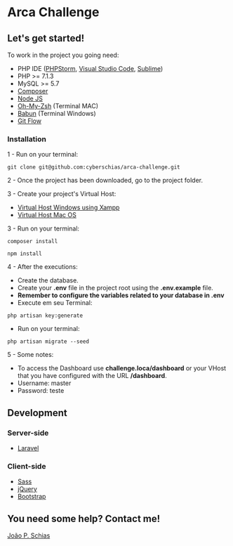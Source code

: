 # Arca Challenge

## Let's get started!
To work in the project you going need:

* PHP IDE ([PHPStorm](https://jetbrains.com/phpstorm/), [Visual Studio Code](https://code.visualstudio.com/), [Sublime](https://sublimetext.com/))
* PHP >= 7.1.3
* MySQL >= 5.7
* [Composer](https://getcomposer.org/)
* [Node JS](https://nodejs.org/en/)
* [Oh-My-Zsh](https://github.com/robbyrussell/oh-my-zsh/wiki/Installing-ZSH) (Terminal MAC)
* [Babun](http://babun.github.io/) (Terminal Windows)
* [Git Flow](https://danielkummer.github.io/git-flow-cheatsheet/index.pt_BR.html)

### Installation
1 - Run on your terminal:

```
git clone git@github.com:cyberschias/arca-challenge.git
```

2 - Once the project has been downloaded, go to the project folder.

3 - Create your project's Virtual Host:

* [Virtual Host Windows using Xampp](http://www.pauloacosta.com/2016/07/criando-multiplos-virtual-hosts-no-xampp/) 
* [Virtual Host Mac OS](https://coolestguidesontheplanet.com/how-to-set-up-virtual-hosts-in-apache-on-macos-osx-sierra/) 

3 - Run on your terminal:

```
composer install 
```
```
npm install
```

4 - After the executions:

* Create the database. 
* Create your **.env** file in the project root using the **.env.example** file. 
* **Remember to configure the variables related to your database in .env**
* Execute em seu Terminal:
```
php artisan key:generate
```
* Run on your terminal:

```
php artisan migrate --seed
```

5 - Some notes:
* To access the Dashboard use **challenge.loca/dashboard** or your VHost that you have configured with the URL **/dashboard**.
* Username: master
* Password: teste

## Development

### Server-side

* [Laravel](https://laravel.com/)

### Client-side

* [Sass](http://sass-lang.com/)
* [jQuery](https://jquery.com/)
* [Bootstrap](https://getbootstrap.com/)

## You need some help? Contact me!
[João P. Schias](https://www.linkedin.com/in/joaopschias/)
